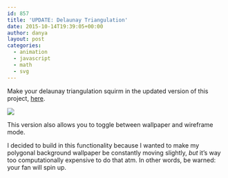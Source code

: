 ```yaml
---
id: 857
title: 'UPDATE: Delaunay Triangulation'
date: 2015-10-14T19:39:05+00:00
author: danya
layout: post
categories:
  - animation
  - javascript
  - math
  - svg
---
```

Make your delaunay triangulation squirm in the updated version of this project, [here](https://danyalette.com/delaunay/squirm).

[![](https://danyalette.com/delaunay/squirm/squirm.gif)](https://danyalette.com/delaunay/squirm)

This version also allows you to toggle between wallpaper and wireframe mode.

I decided to build in this functionality because I wanted to make my polygonal background wallpaper be constantly moving slightly, _but_ it&#8217;s way too computationally expensive to do that atm. In other words, be warned: your fan will spin up.

